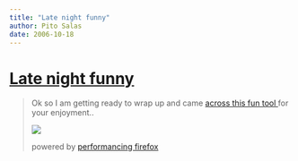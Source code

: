 ```yaml
---
title: "Late night funny"
author: Pito Salas
date: 2006-10-18
---
```

# [Late night funny](None)



>
> Ok so I am getting ready to wrap up and came [across this fun tool
> ](<http://www.churchsigngenerator.com/>)for your enjoyment..
>
>
> ![](https://i0.wp.com/img49.imageshack.us/img49/8897/churchsignyn0.jpg?w=584)
>
> powered by [performancing firefox](<http://performancing.com/firefox>)


